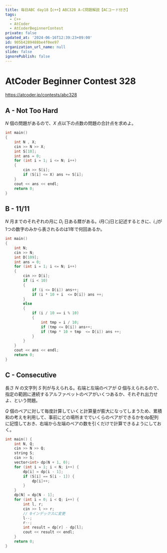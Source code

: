 ```yaml
---
title: 毎日ABC day18【c++】ABC328 A-C問題解説【ACコード付き】
tags:
  - C++
  - AtCoder
  - AtCoderBeginnerContest
private: false
updated_at: '2024-06-16T12:39:23+09:00'
id: 905b4289488be4f0ee97
organization_url_name: null
slide: false
ignorePublish: false
---
```

# AtCoder Beginner Contest 328

https://atcoder.jp/contests/abc328

## A - Not Too Hard
$N$ 個の問題があるので、$X$ 点以下の点数の問題の合計点を求めよ。

```cpp
int main()
{
	int N , X;
	cin >> N >> X;
	int S[10];
	int ans = 0;
	for (int i = 1; i <= N; i++)
	{
		cin >> S[i];
		if (S[i] <= X) ans += S[i];
	}
	cout << ans << endl;
	return 0;
}
```
## B - 11/11
$N$ 月までのそれぞれの月に $D_{i}$ 日ある暦がある。$i$月⚪$j$日と記述するときに、$i , j$が1つの数字のみから表されるのは1年で何回あるか。

```cpp
int main()
{
	int N;
	cin >> N;
	int D[109];
	int ans = 0;
	for (int i = 1; i <= N; i++)
	{
		cin >> D[i];
		if (i < 10)
		{
			if (i <= D[i]) ans++;
			if (i * 10 + i  <= D[i]) ans ++;
		}
		else
		{
			if (i / 10 == i % 10)
			{
				int tmp = i / 10;
				if (tmp <= D[i]) ans++;
				if (tmp * 10 + tmp  <= D[i]) ans ++;
			}
		}
	}
	cout << ans << endl;
	return 0;
}
```
## C - Consecutive
長さ $N$ の文字列 $S$ 列が与えられる。右端と左端のペアが $Q$ 個与えられるので、指定の範囲に連続するアルファベットのペアがいくつあるか、それぞれ出力せよ、という問題。

$Q$ 個のペアに対して毎度計算していくと計算量が膨大になってしまうため、累積和の考えを利用して、事前にどの場所まででいくらのペアができるかをdp配列に記憶しておき、右端から左端のペアの数を引くだけで計算できるようにしておく。

```cpp
int main() {
    int N, Q;
    cin >> N >> Q;
    string S;
    cin >> S;
    vector<int> dp(N + 1, 0); 
    for (int i = 1; i < N; i++) {
        dp[i] = dp[i - 1];
        if (S[i] == S[i - 1]) {
            dp[i]++;
        }
    }
    dp[N] = dp[N - 1];
    for (int i = 0; i < Q; i++) {
        int l, r;
        cin >> l >> r;
		// 0インデックスに変更
        l--;
        r--;
        int result = dp[r] - dp[l];
        cout << result << endl;
    }
    return 0;
}
```
